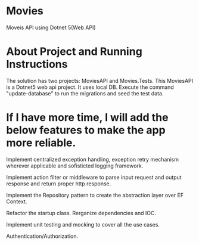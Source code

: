 #  Movies
Moveis API using Dotnet 5(Web API)

# **About Project and Running Instructions**
The solution has two projects: MoviesAPI and Movies.Tests.
This MoviesAPI  is a Dotnet5 web api project. It uses local DB. Execute the command "update-database" to run the migrations and seed the test data. 

# **If I have more time, I will add the below features to make the app more reliable.**
  
 Implement centralized exception handling, exception retry mechanism wherever applicable and sofisticted logging framework.
 
 Implement action filter or middleware to parse input request and output response and return proper http response. 
 
 Implement the Repository pattern to create the abstraction layer over EF Context.
 
 Refactor the startup class. Rerganize dependencies and IOC.

 Implement unit testing and mocking to cover all the use cases. 
 
 Authentication/Authorization.
